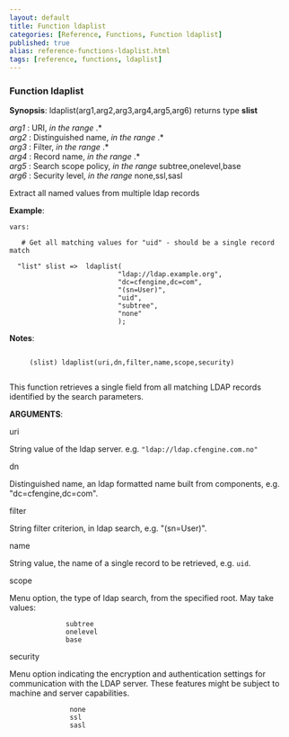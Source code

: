 ```yaml
---
layout: default
title: Function ldaplist
categories: [Reference, Functions, Function ldaplist]
published: true
alias: reference-functions-ldaplist.html
tags: [reference, functions, ldaplist]
---
```


### Function ldaplist

**Synopsis**: ldaplist(arg1,arg2,arg3,arg4,arg5,arg6) returns type
**slist**

  
 *arg1* : URI, *in the range* .\*   
 *arg2* : Distinguished name, *in the range* .\*   
 *arg3* : Filter, *in the range* .\*   
 *arg4* : Record name, *in the range* .\*   
 *arg5* : Search scope policy, *in the range* subtree,onelevel,base   
 *arg6* : Security level, *in the range* none,ssl,sasl   

Extract all named values from multiple ldap records

**Example**:  
   

```cf3
vars:

   # Get all matching values for "uid" - should be a single record match

  "list" slist =>  ldaplist(
                           "ldap://ldap.example.org",
                           "dc=cfengine,dc=com",
                           "(sn=User)",
                           "uid",
                           "subtree",
                           "none"
                           );
```

**Notes**:  
   

```cf3
     
     (slist) ldaplist(uri,dn,filter,name,scope,security)
     
```

This function retrieves a single field from all matching LDAP records
identified by the search parameters.

**ARGUMENTS**:

uri

String value of the ldap server. e.g. `"ldap://ldap.cfengine.com.no"`   

dn

Distinguished name, an ldap formatted name built from components, e.g.
"dc=cfengine,dc=com".   

filter

String filter criterion, in ldap search, e.g. "(sn=User)".   

name

String value, the name of a single record to be retrieved, e.g. `uid`.
  

scope

Menu option, the type of ldap search, from the specified root. May take
values:

```cf3
              subtree
              onelevel
              base
```

  

security

Menu option indicating the encryption and authentication settings for
communication with the LDAP server. These features might be subject to
machine and server capabilities.

```cf3
               none
               ssl
               sasl
```
